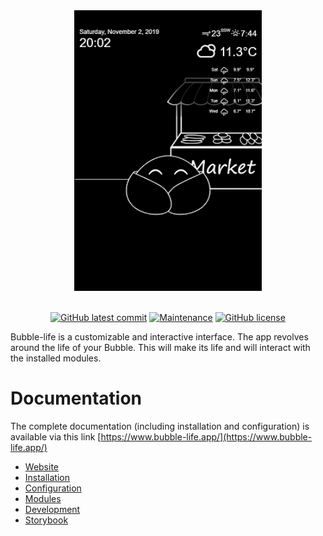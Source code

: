 <div align="center"><img src="illustrations/bubble_screen.png" alt="Bubble screen" style="width:300px; margin-left:50%; transform: translateX(-50%)"/></div>

</br>

<div align="center">
  
[![GitHub latest commit](https://badgen.net/github/last-commit/Achaak/bubble-life)](https://github.com/Achaak/bubble-life/commit/)
[![Maintenance](https://img.shields.io/badge/Maintained%3F-yes-green.svg)](https://github.com/Achaak/bubble-life/graphs/commit-activity)
[![GitHub license](https://img.shields.io/github/license/Achaak/bubble-life)](https://github.com/Achaak/bubble-life/blob/master/LICENSE)
  
</div>

Bubble-life is a customizable and interactive interface. The app revolves around the life of your Bubble. This will make its life and will interact with the installed modules.

# Documentation

The complete documentation (including installation and configuration) is available via this link [https://www.bubble-life.app/](https://www.bubble-life.app/)

- [Website](https://www.bubble-life.app/)
- [Installation](https://www.bubble-life.app/docs/get-started)
- [Configuration](https://www.bubble-life.app/docs/configuration/global)
- [Modules](https://www.bubble-life.app/modules)
- [Development](https://www.bubble-life.app/docs/development/bubble/elements/bodies)
- [Storybook](https://storybook.bubble-life.app/)
